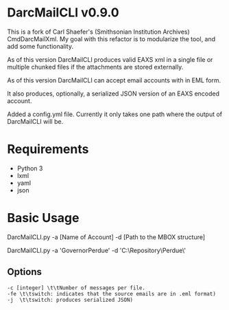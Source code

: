 # DarcMailCLI v0.9.0
This is a fork of Carl Shaefer's (Smithsonian Institution Archives) 
CmdDarcMailXml.  My goal with this refactor is to modularize the
tool, and add some functionality.

As of this version DarcMailCLI produces valid EAXS xml in a single 
file or multiple chunked files if the attachments are stored externally.

As of this version DarcMailCLI can accept email accounts with in EML
form.

It also produces, optionally, a serialized JSON version of an EAXS
encoded account.

Added a config.yml file.  Currently it only takes one path where the
output of DarcMailCLI will be.

# Requirements
* Python 3
* lxml
* yaml
* json

# Basic Usage
DarcMailCLI.py -a [Name of Account] -d [Path to the MBOX structure] 
                
DarcMailCLI.py -a 'GovernorPerdue' -d 'C:\\Repository\\Perdue\\'

## Options
    -c [integer] \t\tNumber of messages per file.
    -fe \t\tswitch: indicates that the source emails are in .eml format)
    -j  \t\tswitch: produces serialized JSON)

